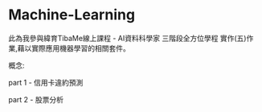 # Machine-Learning
此為我參與緯育TibaMe線上課程 - AI資料科學家 三階段全方位學程 實作(五)作業,藉以實際應用機器學習的相關套件。

概念:

part 1 - 信用卡違約預測



part 2 - 股票分析

